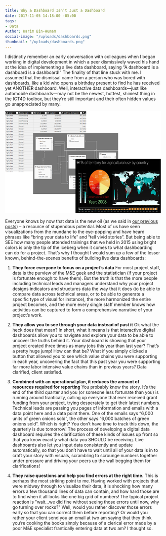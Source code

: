 ```yaml
---
title: Why a Dashboard Isn’t Just a Dashboard
date: 2017-11-05 14:18:00 -05:00
tags:
- Data
Author: Karim Bin-Humam
social-image: "/uploads/dashboards.png"
thumbnail: "/uploads/dashboards.png"
---
```


I distinctly remember an early conversation with colleagues when I began working in digital development in which a peer dismissively waved his hand at the idea of implementing a live data dashboard, saying “A dashboard is a dashboard is a dashboard!” The finality of that line stuck with me. I assumed that the dismissal came from a person who was bored with dashboards, like a kid who opens a birthday present to find he has received yet ANOTHER dashboard. Well, interactive data dashboards—just like automobile dashboards—may not be the newest, hottest, shiniest thing in the ICT4D toolbox, but they’re still important and their often hidden values go unappreciated by many.

![dashboards-81776e.png](/uploads/dashboards-81776e.png)

<!--more-->

Everyone knows by now that data is the new oil (as we said in [our previous posts](https://dai-global-digital.com/tags/?tag=data-management-series)) – a resource of stupendous potential. Most of us have seen visualizations from the mundane to the eye-popping and have heard phrases like “bring your data to life” and “tell vivid stories”. But being able to SEE how many people attended trainings that we held in 2015 using bright colors is only the tip of the iceberg when it comes to what dashboarding can do for a project. That’s why I thought I would sum up a few of the lesser known, behind-the-scenes benefits of building live data dashboards:

1. **They force everyone to focus on a project’s data**
   For most project staff, data is the purview of the M&E geek and the statistician (if your project is fortunate enough to have them). But the truth is that the more people including technical leads and managers understand why your project designs indicators and structures data the way that it does (to be able to compare data across technical areas, or to be able to generate a specific type of visual for instance), the more harmonized the entire project becomes, and the more every single staff member knows how activities can be captured to form a comprehensive narrative of your project’s work.

2. **They allow you to see through your data instead of past it**
   Ok what the heck does that mean? In short, what it means is that interactive digital dashboards allow you to navigate and explore your data to be able to uncover the truths behind it. Your dashboard is showing that your project created three times as many jobs this year than last year? That’s a pretty huge jump! How can that be? What if you simply clicked a button that allowed you to see which value chains you were supporting in each year, uncovering the fact that this past year you were supporting far more labor intensive value chains than in previous years? Data clarified, client satisfied.

3. **Combined with an operational plan, it reduces the amount of resources required for reporting**
   You probably know the story. It’s the end of the third quarter and you (or someone less fortunate than you) is running around frantically, calling up everyone that ever received grant funding from your project, trying desperately to get their latest numbers. Technical leads are passing you pages of information and emails with a data point here and a data point there. One of the emails says “6,000 units of green onions sold”, the other says “6,000 batches of green onions sold”. Which is right? You don’t have time to track this down, the quarterly is due tomorrow! The process of developing a digital data dashboard requires the clarification of these kinds of issues up front so that you know exactly what data you SHOULD be receiving. Live dashboards also let you input data consistently and update automatically, so that you don’t have to wait until all of your data is in to craft your story with visuals, scrambling to scrounge numbers together under pressure and driving your peers up the wall begging them for clarifications!

4. **They raise questions and help you find errors at the right time.**
   This is perhaps the most striking point to me. Having worked with projects that were midway through to visualize their data, it is shocking how many errors a few thousand lines of data can contain, and how hard those are to find when it all looks like one big grid of numbers! The typical project reaction is "wait...we did fine without seeing those errors until now, why go turning over rocks?" Well, would you rather discover those errors early so that you can correct them before reporting? Or would you rather your client send you an email at two am saying that they think you’re cooking the books simply because of a clerical error made by a poor M&E specialist frantically entering data at two am? I thought so.